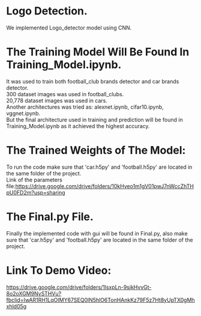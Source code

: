 # Logo Detection.

We implemented Logo_detector model using CNN.

# The Training Model Will Be Found In Training_Model.ipynb.

It was used to train both football_club brands detector and car brands detector.<br>
300 dataset images was used in football_clubs.<br>
20,778 dataset images was used in cars.<br>
Another architectures was tried as: alexnet.ipynb, cifar10.ipynb, vggnet.ipynb.<br>
But the final architecture used in training and prediction will be found in Training_Model.ipynb
as it achieved the highest accuracy.

# The Trained Weights of The Model:

To run the code make sure that 'car.h5py' and 'football.h5py' are located in the same folder of the project.<br>
Link of the parameters file:https://drive.google.com/drive/folders/10kHyeo1m1gV01pwJ7nWccZhTHpU0FD2m?usp=sharing

# The Final.py File.
Finally the implemented code with gui will be found in Final.py, also make sure that 'car.h5py' and 'football.h5py' are located in the same folder of the project.

# Link To Demo Video:
https://drive.google.com/drive/folders/1lsxpLn-9sjkHvvGt-8o2oXGM9NvSTHVu?fbclid=IwAR1RH1LqOIMY67SEQ0lN5hlO6TonHAnkKz79F5z7Ht8yUpTX0gMhxhld05g

